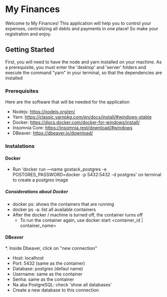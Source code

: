 # My Finances

Welcome to My Finances! This application will help you to control your expenses, centralizing all debts and payments in one place! So make your registration and enjoy.

## Getting Started

First, you will need to have the node and yarn installed on your machine. As a prerequisite, you must enter the 'desktop' and 'server' folders and execute the command "yarn" in your terminal, so that the dependencies are installed

### Prerequisites

Here are the software that will be needed for the application

* Nodejs: https://nodejs.org/en/
* Yarn: https://classic.yarnpkg.com/en/docs/install/#windows-stable
* Docker: https://docs.docker.com/docker-for-windows/install/
* Insomnia Core: https://insomnia.rest/download/#windows
* DBeaver: https://dbeaver.io/download/

### Instalations 

#### Docker

* Run 'docker run —name gostack_postgres -e POSTGRES_PASSWORD=docker -p 5432:5432 -d postgres' on terminal to create a postgres image

##### Considerations about Docker

* docker ps: shows the containers that are running
* docker ps -a: list all available containers
* After the docker / machine is turned off, the container turns off
  * To run the container again, use docker start <container_id | container_name>

#### DBeaver

*. Inside Dbeaver, click on "new connection"
  * Host: localhost
  * Port: 5432 (same as the container)
  * Database: postgres (defaul name)
  * Username: same as the container
  * Senha: same as the container
  * Na aba PostgreSQL: check 'show all databases'
* Create a new database to this connection